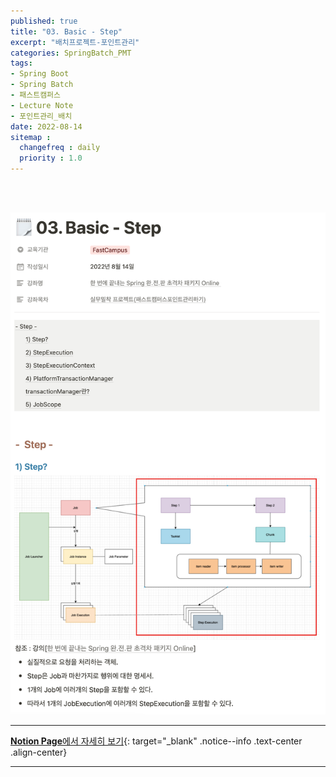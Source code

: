 ```yaml
---
published: true
title: "03. Basic - Step"
excerpt: "배치프로젝트-포인트관리"
categories: SpringBatch_PMT
tags: 
- Spring Boot
- Spring Batch
- 패스트캠퍼스 
- Lecture Note
- 포인트관리_배치
date: 2022-08-14
sitemap :
  changefreq : daily
  priority : 1.0
---
```

<br/>
<br/>

![2022-08-14-002](/assets/springBatch_pmt/2022-08-14-002.png)
  
---
[**Notion Page**에서 자세히 보기](https://pine-juice-8ba.notion.site/03-Basic-Step-97a6e1beec00455d8aa151d7aba9179c){: target="_blank" .notice--info .text-center .align-center}

---

